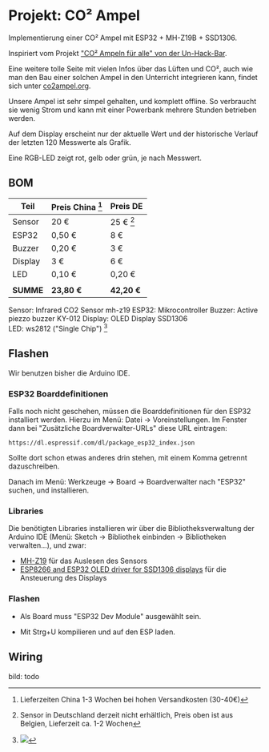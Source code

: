 # Projekt: CO² Ampel

Implementierung einer CO² Ampel mit ESP32 + MH-Z19B + SSD1306.

Inspiriert vom Projekt ["CO² Ampeln für alle" von der Un-Hack-Bar](https://www.un-hack-bar.de/2020/10/25/co2-ampeln-fuer-alle/).

Eine weitere tolle Seite mit vielen Infos über das Lüften und CO², auch wie man den Bau einer solchen Ampel in den Unterricht integrieren kann, findet sich unter [co2ampel.org](https://co2ampel.org).

Unsere Ampel ist sehr simpel gehalten, und komplett offline. So verbraucht sie wenig Strom und kann mit einer Powerbank mehrere Stunden betrieben werden.

Auf dem Display erscheint nur der aktuelle Wert und der historische Verlauf der letzten 120 Messwerte als Grafik.

Eine RGB-LED zeigt rot, gelb oder grün, je nach Messwert.

## BOM


| Teil      | Preis China [^1] | Preis DE    |
| --------- | ----------- | ----------- |
| Sensor    | 20 €        | 25 € [^2]   |
| ESP32     | 0,50 €      | 8 €         |
| Buzzer    | 0,20 €      | 3 €         |
| Display   | 3 €         | 6 €         |
| LED       | 0,10 €      | 0,20 €      |
|           |             |             |
| **SUMME** | **23,80 €** | **42,20 €** |


Sensor: Infrared CO2 Sensor	mh-z19
ESP32: Mikrocontroller
Buzzer: Active piezzo buzzer KY-012
Display: OLED Display SSD1306	
LED: ws2812 ("Single Chip") [^3]


[^1]: Lieferzeiten China 1-3 Wochen bei hohen Versandkosten (30-40€)
[^2]: Sensor in Deutschland derzeit nicht erhältlich, Preis oben ist aus Belgien, Lieferzeit ca. 1-2 Wochen
[^3]: ![](https://pads.eigenbaukombinat.de/uploads/upload_4b9853a860606dc2a45d012b6480e01c.png)


## Flashen

Wir benutzen bisher die Arduino IDE. 

### ESP32 Boarddefinitionen

Falls noch nicht geschehen, müssen die Boarddefinitionen für den ESP32 installiert werden. Hierzu im Menü: Datei -> Voreinstellungen. Im Fenster dann bei "Zusätzliche Boardverwalter-URLs" diese URL eintragen:

```
https://dl.espressif.com/dl/package_esp32_index.json
```

Sollte dort schon etwas anderes drin stehen, mit einem Komma getrennt dazuschreiben.

Danach im Menü: Werkzeuge -> Board -> Boardverwalter nach "ESP32" suchen, und installieren.

### Libraries

Die benötigten Libraries installieren wir über die Bibliotheksverwaltung der Arduino IDE (Menü: Sketch -> Bibliothek einbinden -> Bibliotheken verwalten…), und zwar:

* [MH-Z19](https://github.com/crisap94/MHZ19) für das Auslesen des Sensors
* [ESP8266 and ESP32 OLED driver for SSD1306 displays](https://github.com/ThingPulse/esp8266-oled-ssd1306) für die Ansteuerung des Displays

### Flashen

* Als Board muss "ESP32 Dev Module" ausgewählt sein.

* Mit Strg+U kompilieren und auf den ESP laden.




## Wiring

bild: todo
